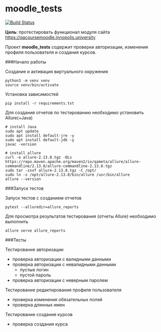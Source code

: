 # moodle_tests

[![Build Status](https://app.travis-ci.com/grsln/moodle_tests.svg?branch=main)](https://app.travis-ci.com/grsln/moodle_tests)

**Цель**: протестировать функционал модуля сайта https://qacoursemoodle.innopolis.university

Проект **moodle_tests** содержит проверки авторизации, изменения профиля пользователя и создания курсов.

###Начало работы

Создание и активация виртуального окружения

```
python3 -m venv venv
source venv/bin/activate
```

Установка зависимостей

```
pip install -r requirements.txt
```

Для создания отчетов по тестированию необходимо установить Allure(+Java)

```
# install Java
sudo apt update
sudo apt install default-jre -y
sudo apt install default-jdk -y
javac -version

# install allure
curl -o allure-2.13.8.tgz -OLs https://repo.maven.apache.org/maven2/io/qameta/allure/allure-commandline/2.13.8/allure-commandline-2.13.8.tgz
sudo tar -zxvf allure-2.13.8.tgz -C /opt/
sudo ln -s /opt/allure-2.13.8/bin/allure /usr/bin/allure
allure --version
```

###Запуск тестов

Запуск тестов с созданием отчетов

```
pytest --alluredir=allure_reports
```

Для просмотра результатов тестирования (отчеты Allure) необходимо выполнить

```
allure serve allure_reports
```
###Тесты

Тестирование авторизации

* проверка авторизации с валидными данными
* проверка авторизации с невалидными данными
  * пустые логин
  * пустой пароль
* проверка авторизации с неверным паролем

Тестирование редактирования профиля пользователя

* проверка изменения обязательных полей
* проверка длинных имен

Тестирование создания курсов

* проверка создания курса

